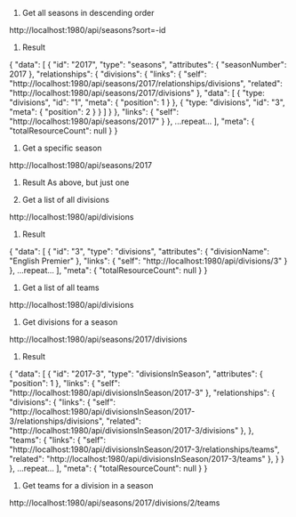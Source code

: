 
1. Get all seasons in descending order

  http://localhost:1980/api/seasons?sort=-id

  1. Result

{
  "data": [
      {
          "id": "2017",
          "type": "seasons",
          "attributes": {
              "seasonNumber": 2017
          },
          "relationships": {
              "divisions": {
                  "links": {
                      "self": "http://localhost:1980/api/seasons/2017/relationships/divisions",
                      "related": "http://localhost:1980/api/seasons/2017/divisions"
                  },
                  "data": [
                      {
                        "type: "divisions",
                        "id": "1",
                        "meta": {
                          "position": 1
                        }
                      },
                      {
                        "type: "divisions",
                        "id": "3",
                        "meta": {
                          "position": 2
                        }
                      }
                  ]
              }
          },
          "links": {
              "self": "http://localhost:1980/api/seasons/2017"
          }
      },
      ...repeat...
  ],
  "meta": {
      "totalResourceCount": null
  }
}

1. Get a specific season

  http://localhost:1980/api/seasons/2017

  1. Result
  As above, but just one

1. Get a list of all divisions

  http://localhost:1980/api/divisions

  1. Result

  {
    "data": [
        {
            "id": "3",
            "type": "divisions",
            "attributes": {
                "divisionName": "English Premier"
            },
            "links": {
                "self": "http://localhost:1980/api/divisions/3"
            }
        },
        ...repeat...
    ],
    "meta": {
        "totalResourceCount": null
    }
  }

1. Get a list of all teams

  http://localhost:1980/api/divisions

1. Get divisions for a season

  http://localhost:1980/api/seasons/2017/divisions

  1. Result

  {
    "data": [
        {
            "id": "2017-3",
            "type": "divisionsInSeason",
            "attributes": {
                "position": 1
            },
            "links": {
                "self": "http://localhost:1980/api/divisionsInSeason/2017-3"
            },
            "relationships": {
                "divisions": {
                    "links": {
                        "self": "http://localhost:1980/api/divisionsInSeason/2017-3/relationships/divisions",
                        "related": "http://localhost:1980/api/divisionsInSeason/2017-3/divisions"
                    },
                },                
                "teams": {
                    "links": {
                        "self": "http://localhost:1980/api/divisionsInSeason/2017-3/relationships/teams",
                        "related": "http://localhost:1980/api/divisionsInSeason/2017-3/teams"
                    },
                }
            }
        },
        ...repeat...
    ],
    "meta": {
        "totalResourceCount": null
    }
  }


1. Get teams for a division in a season

http://localhost:1980/api/seasons/2017/divisions/2/teams
